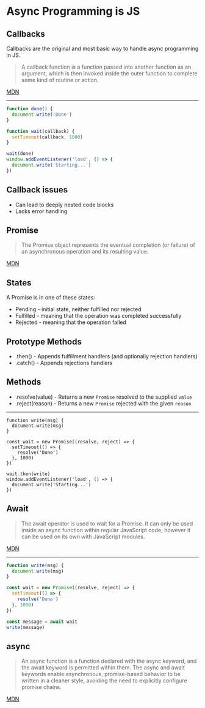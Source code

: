 Async Programming is JS
=======================

Callbacks
---------

Callbacks are the original and most basic way to handle async programming in JS.

> A callback function is a function passed into another function as an argument, which is then invoked inside the outer function to complete some kind of routine or action.

[MDN](https://developer.mozilla.org/en-US/docs/Glossary/Callback_function)

---

```js
function done() {
  document.write('Done')
}

function wait(callback) {
  setTimeout(callback, 1000)
}

wait(done)
window.addEventListener('load', () => {
  document.write('Starting...')
})
```

Callback issues
---------------

- Can lead to deeply nested code blocks
- Lacks error handling

Promise
-------

> The Promise object represents the eventual completion (or failure) of an asynchronous operation and its resulting value.

[MDN](https://developer.mozilla.org/en-US/docs/Web/JavaScript/Reference/Global_Objects/Promise)

States
------

A Promise is in one of these states:

- Pending - initial state, neither fulfilled nor rejected
- Fulfilled - meaning that the operation was completed successfully
- Rejected - meaning that the operation failed

Prototype Methods
-----------------

- .then() - Appends fulfillment handlers (and optionally rejection handlers)
- .catch() - Appends rejections handlers

Methods
-------

- .resolve(value) - Returns a new `Promise` resolved to the supplied `value`
- .reject(reason) - Returns a new `Promise` rejected with the given `reason`

---

```
function write(msg) {
  document.write(msg)
}

const wait = new Promise((resolve, reject) => {
  setTimeout(() => {
    resolve('Done')
  }, 1000)
})

wait.then(write)
window.addEventListener('load', () => {
  document.write('Starting...')
})
```

Await
-----

> The await operator is used to wait for a Promise. It can only be used inside an async function within regular JavaScript code; however it can be used on its own with JavaScript modules.

[MDN](https://developer.mozilla.org/en-US/docs/Web/JavaScript/Reference/Operators/await)

---

```js
function write(msg) {
  document.write(msg)
}

const wait = new Promise((resolve, reject) => {
  setTimeout(() => {
    resolve('Done')
  }, 1000)
})

const message = await wait
write(message)
```

async
-----

> An async function is a function declared with the async keyword, and the await keyword is permitted within them. The async and await keywords enable asynchronous, promise-based behavior to be written in a cleaner style, avoiding the need to explicitly configure promise chains.

[MDN](https://developer.mozilla.org/en-US/docs/Web/JavaScript/Reference/Statements/async_function)
